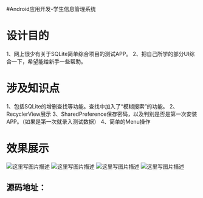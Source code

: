 #Android应用开发-学生信息管理系统
# 设计目的

1、网上很少有关于SQLite简单综合项目的测试APP。 2、把自己所学的部分UI综合一下，希望能给新手一些帮助。

# 涉及知识点

1、包括SQLite的增删查找等功能。查找中加入了“模糊搜索”的功能。 2、RecyclerView展示 3、SharedPreference保存密码，以及判别是否是第一次安装APP。（如果是第一次就录入测试数据） 4、简单的Menu操作

# 效果展示

<img src="https://imgconvert.csdnimg.cn/aHR0cDovL2ltZy5ibG9nLmNzZG4ubmV0LzIwMTYwOTIzMTgwMDM5MzU4" alt="这里写图片描述"> <img src="https://imgconvert.csdnimg.cn/aHR0cDovL2ltZy5ibG9nLmNzZG4ubmV0LzIwMTYwOTIzMTgwMDUwMjc5" alt="这里写图片描述"> <img src="https://imgconvert.csdnimg.cn/aHR0cDovL2ltZy5ibG9nLmNzZG4ubmV0LzIwMTYwOTIzMTgwMTAyODg5" alt="这里写图片描述"> <img src="https://imgconvert.csdnimg.cn/aHR0cDovL2ltZy5ibG9nLmNzZG4ubmV0LzIwMTYwOTIzMTgwMTEwNjg2" alt="这里写图片描述">

## 源码地址：
